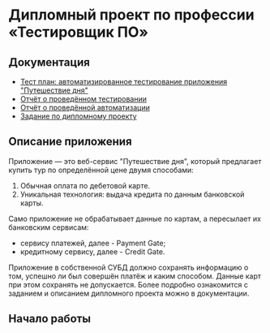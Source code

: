 # Дипломный проект по профессии «Тестировщик ПО»

## Документация

- [Тест план: автоматизированное тестирование приложения "Путешествие дня"]()
- [Отчёт о проведённом тестировании]()
- [Отчёт о проведённой автоматизации]()
- [Задание по дипломному проекту]()

## Описание приложения
Приложение — это веб-сервис "Путешествие дня", который предлагает купить тур по определённой цене двумя способами:

1. Обычная оплата по дебетовой карте.
2. Уникальная технология: выдача кредита по данным банковской карты.

Само приложение не обрабатывает данные по картам, а пересылает их банковским сервисам:

- сервису платежей, далее - Payment Gate;
- кредитному сервису, далее - Credit Gate.

Приложение в собственной СУБД должно сохранять информацию о том, успешно ли был совершён платёж и каким способом. Данные карт при этом сохранять не допускается.
Более подробно ознакомится с заданием и описанием дипломного проекта можно в документации.

## Начало работы

